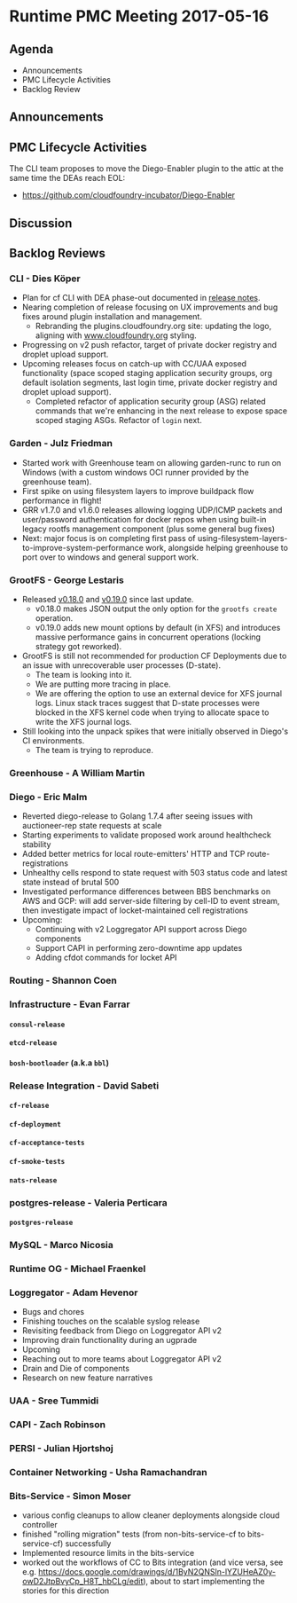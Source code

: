 # Runtime PMC Meeting 2017-05-16

## Agenda

* Announcements
* PMC Lifecycle Activities
* Backlog Review

## Announcements


## PMC Lifecycle Activities
The CLI team proposes to move the Diego-Enabler plugin to the attic at the same time the DEAs reach EOL:
- https://github.com/cloudfoundry-incubator/Diego-Enabler

## Discussion


## Backlog Reviews

### CLI - Dies Köper
- Plan for cf CLI with DEA phase-out documented in [release notes](https://www.pivotaltracker.com/story/show/140879877).
- Nearing completion of release focusing on UX improvements and bug fixes around plugin installation and management.
  - Rebranding the plugins.cloudfoundry.org site: updating the logo, aligning with www.cloudfoundry.org styling.
- Progressing on v2 push refactor, target of private docker registry and droplet upload support.
- Upcoming releases focus on catch-up with CC/UAA exposed functionality (space scoped staging application security groups, org default isolation segments, last login time, private docker registry and droplet upload support).
  - Completed refactor of application security group (ASG) related commands that we're enhancing in the next release to expose space scoped staging ASGs. Refactor of `login` next.

### Garden - Julz Friedman

- Started work with Greenhouse team on allowing garden-runc to run on Windows (with a custom windows OCI runner provided by the greenhouse team). 
- First spike on using filesystem layers to improve buildpack flow performance in flight!
- GRR v1.7.0 and v1.6.0 releases allowing logging UDP/ICMP packets and user/password authentication for docker repos when using built-in legacy rootfs management component (plus some general bug fixes)
- Next: major focus is on completing first pass of using-filesystem-layers-to-improve-system-performance work, alongside helping greenhouse to port over to windows and general support work.

### GrootFS - George Lestaris

- Released [v0.18.0](https://github.com/cloudfoundry/grootfs-release/releases/tag/v0.18.0) and [v0.19.0](https://github.com/cloudfoundry/grootfs-release/releases/tag/v0.19.0) since last update.
  - v0.18.0 makes JSON output the only option for the `grootfs create` operation.
  - v0.19.0 adds new mount options by default (in XFS) and introduces massive performance gains in concurrent operations (locking strategy got reworked).
- GrootFS is still not recommended for production CF Deployments due to an issue with unrecoverable user processes (D-state).
  - The team is looking into it.
  - We are putting more tracing in place.
  - We are offering the option to use an external device for XFS journal logs. Linux stack traces suggest that D-state processes were blocked in the XFS kernel code when trying to allocate space to write the XFS journal logs.
- Still looking into the unpack spikes that were initially observed in Diego's CI environments.
  - The team is trying to reproduce.

### Greenhouse - A William Martin


### Diego - Eric Malm

- Reverted diego-release to Golang 1.7.4 after seeing issues with auctioneer-rep state requests at scale
- Starting experiments to validate proposed work around healthcheck stability
- Added better metrics for local route-emitters' HTTP and TCP route-registrations
- Unhealthy cells respond to state request with 503 status code and latest state instead of brutal 500
- Investigated performance differences between BBS benchmarks on AWS and GCP: will add server-side filtering by cell-ID to event stream, then investigate impact of locket-maintained cell registrations
- Upcoming:
  - Continuing with v2 Loggregator API support across Diego components
  - Support CAPI in performing zero-downtime app updates
  - Adding cfdot commands for locket API


### Routing - Shannon Coen


### Infrastructure - Evan Farrar

#### `consul-release`


#### `etcd-release`

#### `bosh-bootloader` (a.k.a `bbl`)

### Release Integration - David Sabeti

#### `cf-release`

#### `cf-deployment`

#### `cf-acceptance-tests`

#### `cf-smoke-tests`

#### `nats-release`

### postgres-release - Valeria Perticara

#### `postgres-release`

### MySQL - Marco Nicosia

### Runtime OG - Michael Fraenkel

### Loggregator - Adam Hevenor
- Bugs and chores
- Finishing touches on the scalable syslog release
- Revisiting feedback from Diego on Loggregator API v2
- Improving drain functionality during an ugprade
- Upcoming
 - Reaching out to more teams about Loggregator API v2
 - Drain and Die of components
 - Research on new feature narratives

### UAA - Sree Tummidi

### CAPI - Zach Robinson

### PERSI - Julian Hjortshoj

### Container Networking - Usha Ramachandran

### Bits-Service - Simon Moser

- various config cleanups to allow cleaner deployments alongside cloud controller 
- finished "rolling migration" tests (from non-bits-service-cf to bits-service-cf) successfully 
- Implemented resource limits in the bits-service 
- worked out the workflows of CC to Bits integration (and vice versa, see e.g. https://docs.google.com/drawings/d/1ByN2QNSln-lYZUHeAZ0y-owD2JtpBvyCp_H8T_hbCLg/edit), about to start implementing the stories for this direction 
